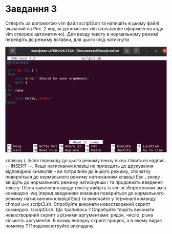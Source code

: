 # Завдання 3

Створіть за допомогою vim файл script3.sh та напишіть в цьому файлі вказаний на Рис. 2 код за допомогою vim (кольорове оформлення коду vim створює автоматично). Для вводу тексту в нормальному режимі перейдіть до режиму вставки, для цього слід натиснути

![nano](./nano.png)

клавішу i, після переходу до цього режиму внизу вікна з’явиться надпис -- INSERT --. Якщо натискання клавіш не приводить до друкування відповідних символів – ви потрапили до іншого режиму, спочатку поверніться до нормального режиму натисканням клавіші Esc , знову ввійдіть до нормального режиму натиснувши i та продовжіть введення тексту. Після закінчення вводу тексту вийдіть із vim зі збереженням змін командою :wq (перед введенням команди поверніться до нормального режиму натисканням клавіші Esc) та виконайте у терміналі команду chmod u+x script3.sh. Спробуйте виконати новостворений скрипт командою ./script3.sh. Що трапилось ? Спробуйте творіть виконати новостворений скрипт з різними аргументами: рядок, число, різна кількість аргументів. В якому випадку скрипт працює, а в якому видає помилку ? Продемонструйте викладачу.
